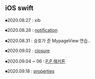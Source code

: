 ## iOS swift

⏺2020.08.27 : xib

⏺2020.08.28 : [notification](https://github.com/lee-yujinn/iOS/tree/master/iOS_notification_pratice)

⏺2020.08.31 : 승호가 준 MypageView 연습..

⏺2020.09.02 : [closure](https://github.com/lee-yujinn/iOS/tree/master/iOS%20swift)

⏺2020.09.04 ~ 06 : [P.P 해커톤](https://github.com/lee-yujinn/iOS/tree/master/P.P%20SP3)

⏺2020.09.18 : [properties](https://github.com/lee-yujinn/iOS/tree/master/iOS%20swift)